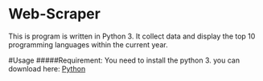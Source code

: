 # Web-Scraper
This is program is written in Python 3. It collect data and display the top 10 programming languages within the current year.

#Usage
#####Requirement:
 You need to install the python 3.
 you can download here: [Python](https://www.python.org/downloads/)
